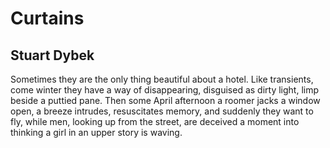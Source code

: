 # Curtains
## Stuart Dybek
Sometimes they are the only thing beautiful
about a hotel.
Like transients,
come winter they have a way of disappearing,
disguised as dirty light,
limp beside a puttied pane.
Then some April afternoon
a roomer jacks a window open,
a breeze intrudes,
resuscitates memory,
and suddenly they want to fly,
while men,
looking up from the street,
are deceived a moment
into thinking
a girl in an upper story
is waving.